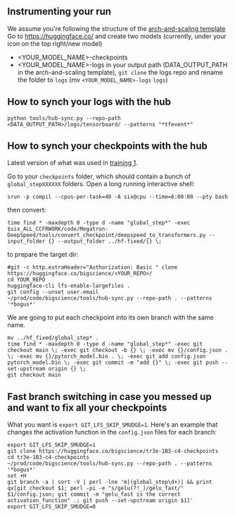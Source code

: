 ## Instrumenting your run
We assume you're following the structure of the [arch-and-scaling template](https://github.com/bigscience-workshop/bigscience/blob/master/train/arch-and-scaling-template.slurm)
Go to https://huggingface.co/ and create two models (currently, under your icon on the top right/new model)
- <YOUR_MODEL_NAME>-checkpoints
- <YOUR_MODEL_NAME>-logs
in your output path (DATA_OUTPUT_PATH in the arch-and-scaling template), `git clone` the logs repo and rename the folder to `logs` (mv `<YOUR_MODEL_NAME>-logs` `logs`)

## How to synch your logs with the hub
`python tools/hub-sync.py --repo-path <DATA_OUTPUT_PATH>/logs/tensorboard/ --patterns "*tfevent*"`

## How to synch your checkpoints with the hub
Latest version of what was used in [training 1](https://github.com/bigscience-workshop/bigscience/tree/master/train/tr1-13B-base).

Go to your `checkpoints` folder, which should contain a bunch of `global_stepXXXXXX` folders. Open a long running interactive shell:
```
srun -p compil --cpus-per-task=40 -A six@cpu --time=6:00:00 --pty bash
```
then convert:

```
time find * -maxdepth 0 -type d -name "global_step*" -exec $six_ALL_CCFRWORK/code/Megatron-DeepSpeed/tools/convert_checkpoint/deepspeed_to_transformers.py --input_folder {} --output_folder ../hf-fixed/{} \;
```
to prepare the target dir:

```
#git -c http.extraHeader="Authorization: Basic " clone https://huggingface.co/bigscience/<YOUR_REPO>/
cd YOUR_REPO
huggingface-cli lfs-enable-largefiles .
git config --unset user.email
~/prod/code/bigscience/tools/hub-sync.py --repo-path . --patterns '*bogus*'
```
We are going to put each checkpoint into its own branch with the same name.

```
mv ../hf_fixed/global_step* .
time find * -maxdepth 0 -type d -name "global_step*" -exec git checkout main \; -exec git checkout -b {} \; -exec mv {}/config.json . \; -exec mv {}/pytorch_model.bin . \; -exec git add config.json pytorch_model.bin \; -exec git commit -m "add {}" \; -exec git push --set-upstream origin {} \;
git checkout main
```
## Fast branch switching in case you messed up and want to fix all your checkpoints
What you want is `export GIT_LFS_SKIP_SMUDGE=1`. Here's an example that changes the activation function in the `config.json` files for each branch:
```
export GIT_LFS_SKIP_SMUDGE=1
git clone https://huggingface.co/bigscience/tr3e-1B3-c4-checkpoints
cd tr3e-1B3-c4-checkpoints
~/prod/code/bigscience/tools/hub-sync.py --repo-path . --patterns '*bogus*'
set +H
git branch -a | sort -V | perl -lne 'm|(global_step\d+)| && print qx[git checkout $1; perl -pi -e "s/gelu(?!_)/gelu_fast/" $1/config.json; git commit -m "gelu_fast is the correct activation_function" .; git push --set-upstream origin $1]'
export GIT_LFS_SKIP_SMUDGE=0
```
